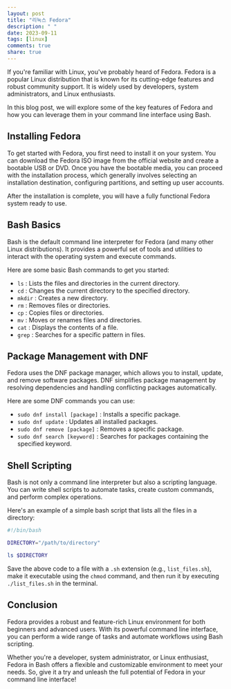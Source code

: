 ```yaml
---
layout: post
title: "리눅스 Fedora"
description: " "
date: 2023-09-11
tags: [linux]
comments: true
share: true
---
```


If you're familiar with Linux, you've probably heard of Fedora. Fedora is a popular Linux distribution that is known for its cutting-edge features and robust community support. It is widely used by developers, system administrators, and Linux enthusiasts.

In this blog post, we will explore some of the key features of Fedora and how you can leverage them in your command line interface using Bash.

## Installing Fedora

To get started with Fedora, you first need to install it on your system. You can download the Fedora ISO image from the official website and create a bootable USB or DVD. Once you have the bootable media, you can proceed with the installation process, which generally involves selecting an installation destination, configuring partitions, and setting up user accounts.

After the installation is complete, you will have a fully functional Fedora system ready to use.

## Bash Basics

Bash is the default command line interpreter for Fedora (and many other Linux distributions). It provides a powerful set of tools and utilities to interact with the operating system and execute commands.

Here are some basic Bash commands to get you started:

- `ls` : Lists the files and directories in the current directory.
- `cd` : Changes the current directory to the specified directory.
- `mkdir` : Creates a new directory.
- `rm` : Removes files or directories.
- `cp` : Copies files or directories.
- `mv` : Moves or renames files and directories.
- `cat` : Displays the contents of a file.
- `grep` : Searches for a specific pattern in files.

## Package Management with DNF

Fedora uses the DNF package manager, which allows you to install, update, and remove software packages. DNF simplifies package management by resolving dependencies and handling conflicting packages automatically.

Here are some DNF commands you can use:

- `sudo dnf install [package]` : Installs a specific package.
- `sudo dnf update` : Updates all installed packages.
- `sudo dnf remove [package]` : Removes a specific package.
- `sudo dnf search [keyword]` : Searches for packages containing the specified keyword.

## Shell Scripting

Bash is not only a command line interpreter but also a scripting language. You can write shell scripts to automate tasks, create custom commands, and perform complex operations.

Here's an example of a simple bash script that lists all the files in a directory:

```bash
#!/bin/bash

DIRECTORY="/path/to/directory"

ls $DIRECTORY
```

Save the above code to a file with a `.sh` extension (e.g., `list_files.sh`), make it executable using the `chmod` command, and then run it by executing `./list_files.sh` in the terminal.

## Conclusion

Fedora provides a robust and feature-rich Linux environment for both beginners and advanced users. With its powerful command line interface, you can perform a wide range of tasks and automate workflows using Bash scripting.

Whether you're a developer, system administrator, or Linux enthusiast, Fedora in Bash offers a flexible and customizable environment to meet your needs. So, give it a try and unleash the full potential of Fedora in your command line interface!